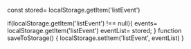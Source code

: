 const stored= localStorage.getItem('listEvent')

if(localStorage.getItem('listEvent') !== null){
events= localStorage.getItem('listEvent')
eventList= stored;
}
function saveToStorage() {
    localStorage.setItem('listEvent', eventList)
}